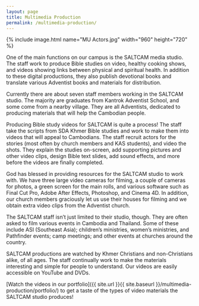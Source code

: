 ```yaml
---
layout: page
title: Multimedia Production
permalink: /multimedia-production/
---
```


{% include image.html name="MU Actors.jpg" width="960" height="720" %}

One of the main functions on our campus is the SALTCAM media studio. The staff
work to produce Bible studies on video, healthy cooking shows, and videos
showing links between physical and spiritual health. In addition to these
digital productions, they also publish devotional books and translate various
Adventist books and materials for distribution.

Currently there are about seven staff members working in the SALTCAM studio. The
majority are graduates from Kantrok Adventist School, and some come from a
nearby village. They are all Adventists, dedicated to producing materials that
will help the Cambodian people.

Producing Bible study videos for SALTCAM is quite a process! The staff take the
scripts from SDA Khmer Bible studies and work to make them into videos that will
appeal to Cambodians. The staff recruit actors for the stories (most often by
  church members and KAS students), and video the shots. They explain the
  studies on-screen, add supporting pictures and other video clips, design Bible
  text slides, add sound effects, and more before the videos are finally
  completed.

God has blessed in providing resources for the SALTCAM studio to work with. We
have three large video cameras for filming, a couple of cameras for photos, a
green screen for the main rolls, and various software such as Final Cut Pro,
Adobe After Effects, Photoshop, and Cinema 4D. In addition, our church members
graciously let us use their houses for filming and we obtain extra video clips
from the Adventist church.

The SALTCAM staff isn’t just limited to their studio, though. They are often
asked to film various events in Cambodia and Thailand. Some of these include ASI
(Southeast Asia); children’s ministries, women’s ministries, and Pathfinder
events; camp meetings; and other events at churches around the country.

SALTCAM productions are watched by Khmer Christians and non-Christians alike, of
all ages. The staff continually work to make the materials interesting and
simple for people to understand. Our videos are easily accessible on YouTube and
DVDs.

[Watch the videos in our portfolio]({{ site.url }}{{ site.baseurl }}/multimedia-production/portfolio/) to get a taste of the types of video materials the
SALTCAM studio produces!

